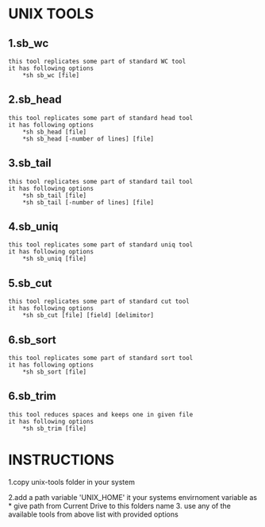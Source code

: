 UNIX TOOLS
==========
1.sb_wc
--------
    this tool replicates some part of standard WC tool
    it has following options
        *sh sb_wc [file]

2.sb_head
--------
    this tool replicates some part of standard head tool
    it has following options
        *sh sb_head [file]
        *sh sb_head [-number of lines] [file]

3.sb_tail
--------
    this tool replicates some part of standard tail tool
    it has following options
        *sh sb_tail [file]
        *sh sb_tail [-number of lines] [file]

4.sb_uniq
--------
    this tool replicates some part of standard uniq tool
    it has following options
        *sh sb_uniq [file]

5.sb_cut
--------
    this tool replicates some part of standard cut tool
    it has following options
        *sh sb_cut [file] [field] [delimitor]

6.sb_sort
--------
    this tool replicates some part of standard sort tool
    it has following options
        *sh sb_sort [file]
6.sb_trim
--------
    this tool reduces spaces and keeps one in given file
    it has following options
        *sh sb_trim [file]

INSTRUCTIONS
============
1.copy unix-tools folder in your system

2.add a path variable 'UNIX_HOME' it your systems envirnoment variable as
    * give path from Current Drive to this folders name
3. use any of the available tools from above list with provided options
